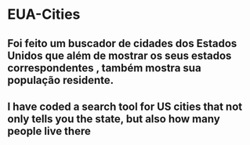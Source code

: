 # EUA-Cities
## Foi feito um buscador de cidades dos Estados Unidos que além de mostrar os seus estados correspondentes , também mostra sua população residente.
## I have coded a search tool for US cities that not only tells you the state, but also how many people live there
